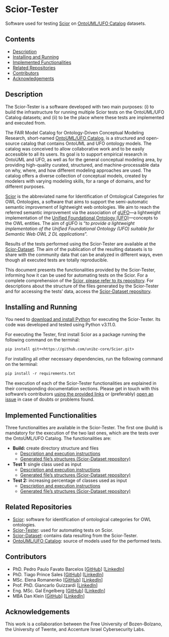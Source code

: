 ﻿# Scior-Tester

Software used for testing [Scior](https://github.com/unibz-core/Scior) on [OntoUML/UFO Catalog](https://github.com/unibz-core/ontouml-models) datasets.

## Contents

- [Description](#description)
- [Installing and Running](#installing-and-running)
- [Implemented Functionalities](#implemented-functionalities)
- [Related Repositories](#related-repositories)
- [Contributors](#contributors)
- [Acknowledgements](#acknowledgements)

## Description

The Scior-Tester is a software developed with two main purposes: (i) to build the infrastructure for running multiple Scior tests on the OntoUML/UFO Catalog datasets; and (ii) to be the place where these tests are implemented and executed from.

The FAIR Model Catalog for Ontology-Driven Conceptual Modeling Research, short-named [OntoUML/UFO Catalog](https://github.com/unibz-core/ontouml-models), is a structured and open-source catalog that contains OntoUML and UFO ontology models. The catalog was conceived to allow collaborative work and to be easily accessible to all its users. Its goal is to support empirical research in OntoUML and UFO, as well as for the general conceptual modeling area, by providing high-quality curated, structured, and machine-processable data on why, where, and how different modeling approaches are used. The catalog offers a diverse collection of conceptual models, created by modelers with varying modeling skills, for a range of domains, and for different purposes.

[Scior](https://github.com/unibz-core/Scior) is the abbreviated name for Identification of Ontological Categories for OWL Ontologies, a software that aims to support the semi-automatic semantic improvement of lightweight web ontologies. We aim to reach the referred semantic improvement via the association of [gUFO](https://nemo-ufes.github.io/gufo/)—a lightweight implementation of the [Unified Foundational Ontology (UFO)](https://nemo.inf.ufes.br/wp-content/uploads/ufo_unified_foundational_ontology_2021.pdf)—concepts to the OWL entities. The aim of gUFO is “*to provide a lightweight implementation of the Unified Foundational Ontology (UFO) suitable for Semantic Web OWL 2 DL applications*”.

Results of the tests performed using the Scior-Tester are available at the [Scior-Dataset](https://github.com/unibz-core/Scior-Dataset). The aim of the publication of the resulting datasets is to share with the community data that can be analyzed in different ways, even though all executed tests are totally reproducible.

This document presents the functionalities provided by the Scior-Tester, informing how it can be used for automating tests on the Scior. For a complete comprehension of the [Scior, please refer to its repository](https://github.com/unibz-core/Scior). For descriptions about the structure of the files generated by the Scior-Tester and for accessing the tests’ data, access the [Scior-Dataset repository](https://github.com/unibz-core/Scior-Dataset).

## Installing and Running

You need to [download and install Python](https://www.python.org/downloads/) for executing the Scior-Tester. Its code was developed and tested using Python v3.11.0.

For executing the Tester, first install Scior as a package running the following command on the terminal:

```txt
pip install git+<https://github.com/unibz-core/Scior.git>
```

For installing all other necessary dependencies, run the following command on the terminal:

```txt
pip install -r requirements.txt
```

The execution of each of the Scior-Tester functionalities are explained in their corresponding documentation sections. Please get in touch with this software’s contributors [using the provided links](https://github.com/unibz-core/Scior-Tester#contributors) or (preferably) [open an issue](https://github.com/unibz-core/Scior-Tester/issues) in case of doubts or problems found.

## Implemented Functionalities

Three functionalities are available in the Scior-Tester. The first one (*build*) is mandatory for the execution of the two last ones, which are the tests over the OntoUML/UFO Catalog. The functionalities are:

- **Build:** create directory structure and files
  - [Description and execution instructions](https://github.com/unibz-core/Scior-Tester/blob/main/documentation/Scior-Tester-Build.md)
  - [Generated file’s structures (Scior-Dataset repository)](https://github.com/unibz-core/Scior-Dataset#build-generated-files)
- **Test 1:** single class used as input
  - [Description and execution instructions](https://github.com/unibz-core/Scior-Tester/blob/main/documentation/Scior-Tester-Test1.md)
  - [Generated file’s structures (Scior-Dataset repository)](https://github.com/unibz-core/Scior-Dataset/blob/main/documentation/Scior-Dataset-Test1.md)
- **Test 2:** increasing percentage of classes used as input
  - [Description and execution instructions](https://github.com/unibz-core/Scior-Tester/blob/main/documentation/Scior-Tester-Test2.md)
  - [Generated file’s structures (Scior-Dataset repository)](https://github.com/unibz-core/Scior-Dataset/blob/main/documentation/Scior-Dataset-Test2.md)

## Related Repositories

- [Scior](https://github.com/unibz-core/Scior): software for identification of ontological categories for OWL ontologies.
- [Scior-Tester](https://github.com/unibz-core/Scior-Tester): used for automating tests on Scior.
- [Scior-Dataset](https://github.com/unibz-core/Scior-Dataset): contains data resulting from the Scior-Tester.
- [OntoUML/UFO Catalog](https://github.com/unibz-core/ontouml-models): source of models used for the performed tests.

## Contributors

- PhD. Pedro Paulo Favato Barcelos [[GitHub](https://github.com/pedropaulofb)] [[LinkedIn](https://www.linkedin.com/in/pedropaulofavatobarcelos/)]
- PhD. Tiago Prince Sales [[GitHub](https://github.com/tgoprince)] [[LinkedIn](https://www.linkedin.com/in/tiagosales/)]
- MSc. Elena Romanenko [[GitHub](https://github.com/mozzherina)] [[LinkedIn](https://www.linkedin.com/in/mozzherina/)]
- Prof. PhD. Giancarlo Guizzardi [[LinkedIn](https://www.linkedin.com/in/giancarloguizzardibb51aa75/)]
- Eng. MSc. Gal Engelberg [[GitHub](https://github.com/GalEngelberg)] [[LinkedIn](https://www.linkedin.com/in/galengelberg/)]
- MBA Dan Klein [[GitHub](https://github.com/danklein10)] [[LinkedIn](https://www.linkedin.com/in/~danklein/)]

## Acknowledgements

This work is a collaboration between the Free University of Bozen-Bolzano, the University of Twente, and Accenture Israel Cybersecurity Labs.
